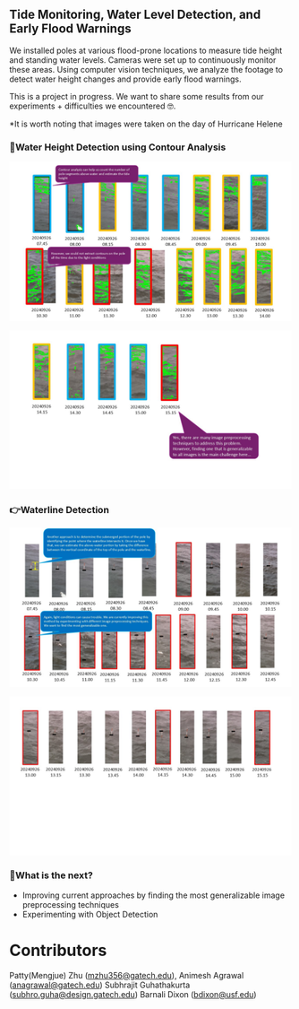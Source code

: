 ## Tide Monitoring, Water Level Detection, and Early Flood Warnings

We installed poles at various flood-prone locations to measure tide height and standing water levels. Cameras were set up to continuously monitor these areas. Using computer vision techniques, we analyze the footage to detect water height changes and provide early flood warnings.

This is a project in progress. 
We want to share some results from our experiments + difficulties we encountered :nerd_face:. 

*It is worth noting that images were taken on the day of Hurricane Helene

### :monocle_face:Water Height Detection using Contour Analysis
![contour_analysis_1](https://github.com/PPatty666/Real_World_Water_Height_Detection/blob/main/img/experimenting_contour1.jpg)

![contour_analysis_2](https://github.com/PPatty666/Real_World_Water_Height_Detection/blob/main/img/experimenting_contour2.jpg)

### :point_right:Waterline Detection
![contour_analysis_1](https://github.com/PPatty666/Real_World_Water_Height_Detection/blob/main/img/experimenting_pixel1.jpg)

![contour_analysis_2](https://github.com/PPatty666/Real_World_Water_Height_Detection/blob/main/img/experimenting_pixel2.jpg)

### :test_tube:What is the next?
* Improving current approaches by finding the most generalizable image preprocessing techniques
* Experimenting with Object Detection

# Contributors
Patty(Mengjue) Zhu (mzhu356@gatech.edu), Animesh Agrawal (anagrawal@gatech.edu)
Subhrajit Guhathakurta (subhro.guha@design.gatech.edu)
Barnali Dixon (bdixon@usf.edu)

